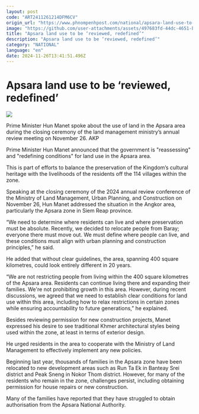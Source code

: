```yaml
---
layout: post
code: "ART2411261214DFM6CV"
origin_url: "https://www.phnompenhpost.com/national/apsara-land-use-to-be-reviewed-redefined-"
image: "https://github.com/user-attachments/assets/497683fd-44dc-4651-b8d0-c3a06968f3b4"
title: "Apsara land use to be ‘reviewed, redefined’"
description: "​​Apsara land use to be ‘reviewed, redefined’​"
category: "NATIONAL"
language: "en"
date: 2024-11-26T13:41:51.496Z
---
```


# Apsara land use to be ‘reviewed, redefined’

![](https://github.com/user-attachments/assets/d4d2138c-e177-48ac-89eb-fdd825640671)

Prime Minister Hun Manet spoke about the use of land in the Apsara area during the closing ceremony of the land management ministry’s annual review meeting on November 26. AKP

Prime Minister Hun Manet announced that the government is "reassessing" and "redefining conditions" for land use in the Apsara area. 

This is part of efforts to balance the preservation of the Kingdom’s cultural heritage with the livelihoods of the residents off the 114 villages within the zone.

Speaking at the closing ceremony of the 2024 annual review conference of the Ministry of Land Management, Urban Planning, and Construction on November 26, Hun Manet addressed the situation in the Angkor area, particularly the Apsara zone in Siem Reap province.

“We need to determine where residents can live and where preservation must be absolute. Recently, we decided to relocate people from Baray; everyone there must move out. We must define where people can live, and these conditions must align with urban planning and construction principles,” he said.

He added that without clear guidelines, the area, spanning 400 square kilometres, could look entirely different in 20 years.

“We are not restricting people from living within the 400 square kilometres of the Apsara area. Residents can continue living there and expanding their families. We're not prohibiting growth in this area. However, during recent discussions, we agreed that we need to establish clear conditions for land use within this area, including how to relax restrictions in certain zones while ensuring accountability to future generations,” he explained.

Besides reviewing permission for new construction projects, Manet expressed his desire to see traditional Khmer architectural styles being used within the zone, at least in terms of exterior design.

He urged residents in the area to cooperate with the Ministry of Land Management to effectively implement any new policies.

Beginning last year, thousands of families in the Apsara zone have been relocated to new development areas such as Run Ta Ek in Banteay Srei district and Peak Sneng in Nokor Thom district. However, for many of the residents who remain in the zone, challenges persist, including obtaining permission for house repairs or new construction. 

Many of the families have reported that they have struggled to obtain authorisation from the Apsara National Authority.